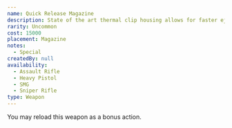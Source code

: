 ```yaml
---
name: Quick Release Magazine
description: State of the art thermal clip housing allows for faster ejection and insertion.
rarity: Uncommon
cost: 15000
placement: Magazine
notes:
  - Special
createdBy: null
availability:
  - Assault Rifle
  - Heavy Pistol
  - SMG
  - Sniper Rifle
type: Weapon
---
```

You may reload this weapon as a bonus action.

